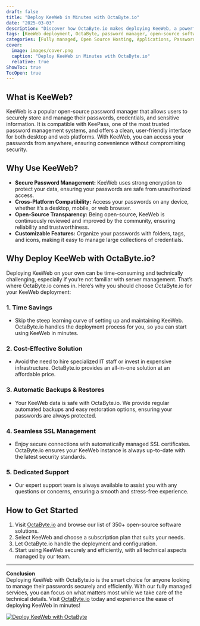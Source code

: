 ```yaml
---
draft: false
title: "Deploy KeeWeb in Minutes with OctaByte.io"
date: "2025-03-03"
description: "Discover how OctaByte.io makes deploying KeeWeb, a powerful open-source password manager, quick and hassle-free. Enjoy seamless setup, automatic backups, SSL management, and expert support—all in one place."
tags: [KeeWeb deployment, OctaByte, password manager, open-source software, managed services, automatic backups, SSL management, IT solutions, cost-effective software deployment]
categories: [Fully managed, Open Source Hosting, Applications, Password Manager]
cover:
  image: images/cover.png
  caption: "Deploy KeeWeb in Minutes with OctaByte.io"
  relative: true
ShowToc: true
TocOpen: true
---
```



## What is KeeWeb?

KeeWeb is a popular open-source password manager that allows users to securely store and manage their passwords, credentials, and sensitive information. It is compatible with KeePass, one of the most trusted password management systems, and offers a clean, user-friendly interface for both desktop and web platforms. With KeeWeb, you can access your passwords from anywhere, ensuring convenience without compromising security.

## Why Use KeeWeb?

- **Secure Password Management:** KeeWeb uses strong encryption to protect your data, ensuring your passwords are safe from unauthorized access.
- **Cross-Platform Compatibility:** Access your passwords on any device, whether it’s a desktop, mobile, or web browser.
- **Open-Source Transparency:** Being open-source, KeeWeb is continuously reviewed and improved by the community, ensuring reliability and trustworthiness.
- **Customizable Features:** Organize your passwords with folders, tags, and icons, making it easy to manage large collections of credentials.

## Why Deploy KeeWeb with OctaByte.io?

Deploying KeeWeb on your own can be time-consuming and technically challenging, especially if you’re not familiar with server management. That’s where OctaByte.io comes in. Here’s why you should choose OctaByte.io for your KeeWeb deployment:

### 1. **Time Savings**
   - Skip the steep learning curve of setting up and maintaining KeeWeb. OctaByte.io handles the deployment process for you, so you can start using KeeWeb in minutes.

### 2. **Cost-Effective Solution**
   - Avoid the need to hire specialized IT staff or invest in expensive infrastructure. OctaByte.io provides an all-in-one solution at an affordable price.

### 3. **Automatic Backups & Restores**
   - Your KeeWeb data is safe with OctaByte.io. We provide regular automated backups and easy restoration options, ensuring your passwords are always protected.

### 4. **Seamless SSL Management**
   - Enjoy secure connections with automatically managed SSL certificates. OctaByte.io ensures your KeeWeb instance is always up-to-date with the latest security standards.

### 5. **Dedicated Support**
   - Our expert support team is always available to assist you with any questions or concerns, ensuring a smooth and stress-free experience.

## How to Get Started

1. Visit [OctaByte.io](https://octabyte.io) and browse our list of 350+ open-source software solutions.
2. Select KeeWeb and choose a subscription plan that suits your needs.
3. Let OctaByte.io handle the deployment and configuration.
4. Start using KeeWeb securely and efficiently, with all technical aspects managed by our team.

---

**Conclusion**  
Deploying KeeWeb with OctaByte.io is the smart choice for anyone looking to manage their passwords securely and efficiently. With our fully managed services, you can focus on what matters most while we take care of the technical details. Visit [OctaByte.io](https://octabyte.io) today and experience the ease of deploying KeeWeb in minutes!

[![Deploy KeeWeb with OctaByte](/images/deploy-on-octabyte.png)](https://octabyte.io/fully-managed-open-source-services/applications/password-manager/keeweb)